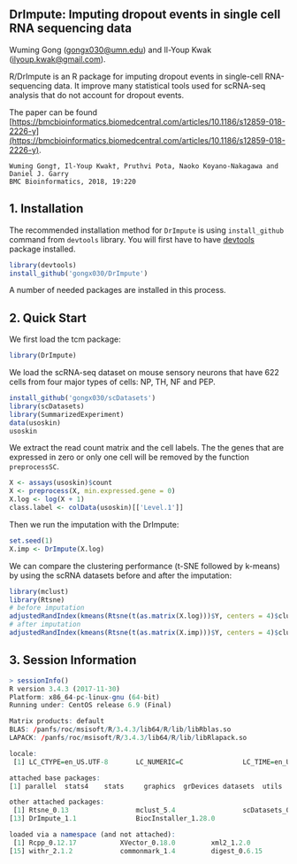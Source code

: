 ## DrImpute: Imputing dropout events in single cell RNA sequencing data

Wuming Gong (<gongx030@umn.edu>) and Il-Youp Kwak (<ilyoup.kwak@gmail.com>).

R/DrImpute is an R package for imputing dropout events in single-cell RNA-sequencing data. It improve many statistical tools used for scRNA-seq analysis that do not account for dropout events. 

The paper can be found [https://bmcbioinformatics.biomedcentral.com/articles/10.1186/s12859-018-2226-y](https://bmcbioinformatics.biomedcentral.com/articles/10.1186/s12859-018-2226-y).

```DrImpute: imputing dropout events in single cell RNA sequencing data
Wuming Gong†, Il-Youp Kwak†, Pruthvi Pota, Naoko Koyano-Nakagawa and Daniel J. Garry
BMC Bioinformatics, 2018, 19:220
```

## 1. Installation

The recommended installation method for `DrImpute` is using `install_github` command from `devtools` library.  You will first have to have [devtools](https://github.com/hadley/devtools) package installed.

```r
library(devtools)
install_github('gongx030/DrImpute')
```

A number of needed packages are installed in this process.

## 2. Quick Start

We first load the tcm package:
```r
library(DrImpute)
```

We load the scRNA-seq dataset on mouse sensory neurons that have 622 cells from four major types of cells: NP, TH, NF and PEP.  
```r
install_github('gongx030/scDatasets')
library(scDatasets)
library(SummarizedExperiment)
data(usoskin)
usoskin
```

We extract the read count matrix and the cell labels. The the genes that are expressed in zero or only one cell will be removed by the function `preprocessSC`.  
```r
X <- assays(usoskin)$count
X <- preprocess(X, min.expressed.gene = 0)
X.log <- log(X + 1)
class.label <- colData(usoskin)[['Level.1']]
```

Then we run the imputation with the DrImpute:
```r
set.seed(1)
X.imp <- DrImpute(X.log)
```

We can compare the clustering performance (t-SNE followed by k-means) by using the scRNA datasets before and after the imputation:
```r
library(mclust)
library(Rtsne)
# before imputation
adjustedRandIndex(kmeans(Rtsne(t(as.matrix(X.log)))$Y, centers = 4)$cluster, class.label)
# after imputation
adjustedRandIndex(kmeans(Rtsne(t(as.matrix(X.imp)))$Y, centers = 4)$cluster, class.label)
```

## 3. Session Information
```r
> sessionInfo()
R version 3.4.3 (2017-11-30)
Platform: x86_64-pc-linux-gnu (64-bit)
Running under: CentOS release 6.9 (Final)

Matrix products: default
BLAS: /panfs/roc/msisoft/R/3.4.3/lib64/R/lib/libRblas.so
LAPACK: /panfs/roc/msisoft/R/3.4.3/lib64/R/lib/libRlapack.so

locale:
 [1] LC_CTYPE=en_US.UTF-8       LC_NUMERIC=C               LC_TIME=en_US.UTF-8        LC_COLLATE=en_US.UTF-8     LC_MONETARY=en_US.UTF-8    LC_MESSAGES=en_US.UTF-8    LC_PAPER=en_US.UTF-8       LC_NAME=C                  LC_ADDRESS=C               LC_TELEPHONE=C             LC_MEASUREMENT=en_US.UTF-8 LC_IDENTIFICATION=C

attached base packages:
[1] parallel  stats4    stats     graphics  grDevices datasets  utils     methods   base

other attached packages:
 [1] Rtsne_0.13                 mclust_5.4                 scDatasets_0.0.3           SummarizedExperiment_1.8.1 DelayedArray_0.4.1         matrixStats_0.53.1         Biobase_2.38.0             GenomicRanges_1.30.3       GenomeInfoDb_1.14.0        IRanges_2.12.0             S4Vectors_0.16.0           BiocGenerics_0.24.0
[13] DrImpute_1.1               BiocInstaller_1.28.0

loaded via a namespace (and not attached):
 [1] Rcpp_0.12.17           XVector_0.18.0         xml2_1.2.0             magrittr_1.5           roxygen2_6.0.1         zlibbioc_1.24.0        devtools_1.13.5        lattice_0.20-35        R6_2.2.2               FNN_1.1                stringr_1.3.0          tools_3.4.3            grid_3.4.3             irlba_2.3.2
[15] withr_2.1.2            commonmark_1.4         digest_0.6.15          Matrix_1.2-12          GenomeInfoDbData_1.0.0 bitops_1.0-6           RCurl_1.95-4.10        memoise_1.1.0          stringi_1.1.7          compiler_3.4.3
```
